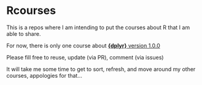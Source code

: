 # Rcourses

This is a repos where I am intending to put the courses about R that I am able to share.

For now, there is only one course about [**{dplyr}** version 1.0.0](https://courtiol.github.io/Rcourses/dplyr1.html)

Please fill free to reuse, update (via PR), comment (via issues)

It will take me some time to get to sort, refresh, and move around my other courses, appologies for that...
